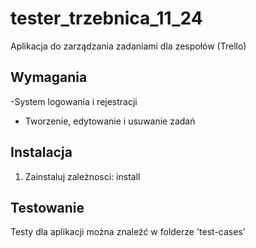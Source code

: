 # tester_trzebnica_11_24

Aplikacja do zarządzania zadaniami dla zespołów (Trello)

## Wymagania
-System logowania i rejestracji 
- Tworzenie, edytowanie i usuwanie zadań

## Instalacja
1. Zainstaluj zależnosci:
<comand> install <path>

## Testowanie
Testy dla aplikacji można znaleźć w folderze 'test-cases'
